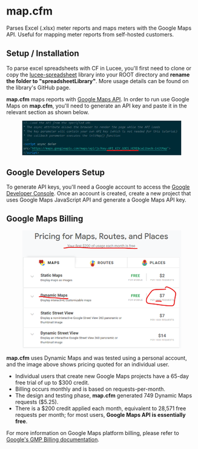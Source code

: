 # map.cfm

Parses Excel (.xlsx) meter reports and maps meters with the Google Maps API. Useful for mapping meter reports from self-hosted customers.

## Setup / Installation

To parse excel spreadsheets with CF in Lucee, you'll first need to clone or copy the [lucee-spreadsheet](https://github.com/cfsimplicity/lucee-spreadsheet) library into your ROOT directory and **rename the folder to "spreadsheetLibrary"**. More usage details can be found on the library's GitHub page.

**map.cfm** maps reports with [Google Maps API](https://developers.google.com/maps/documentation). In order to run use Google Maps on **map.cfm**, you'll need to generate an API key and paste it in the relevant section as shown below.

<p align="center">
  <img src="./image-resources/maps-api-key-field.png" alt="Help Page Screenshot" width="420">
</p>

## Google Developers Setup

To generate API keys, you'll need a Google account to access the [Google Developer Console](https://developers.google.com/). Once an account is created, create a new project that uses Google Maps JavaScript API and generate a Google Maps API key. 

## Google Maps Billing

<p align="center">
  <img src="./image-resources/google-maps-pricing.png" alt="Help Page Screenshot" width="420">
</p>

**map.cfm** uses Dynamic Maps and was tested using a personal account, and the image above shows pricing quoted for an individual user. 

* Individual users that create new Google Maps projects have a 65-day free trial of up to $300 credit.
* Billing occurs monthly and is based on requests-per-month.
* The design and testing phase, **map.cfm** generated 749 Dynamic Maps requests ($5.25).
* There is a $200 credit applied each month, equivalent to 28,571 free requests per month; for most users, **Google Maps API is essentially free**.

For more information on Google Maps platform billing, please refer to [Google's GMP Billing documentation](https://developers.google.com/maps/billing/gmp-billing).